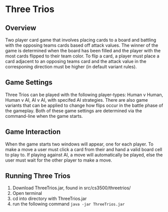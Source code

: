 # Three Trios #
## Overview ##
Two player card game that involves placing cards to a board and battling with the opposing teams cards based off attack values. The winner of the game is determined when the board has been filled and the player with the most cards flipped to their team color. To flip a card, a player must place a card adjacent to an opposing teams card and the attack value in the corresponing direction must be higher (in default variant rules).

## Game Settings ##
Three Trios can be played with the following player-types: Human v Human, Human v AI, AI v AI, with specifed AI strategies.
There are also game variants that can be applied to change how flips occur in the battle phase of the gameplay.
Both of these game settings are determined via the command-line when the game starts. 

## Game Interaction ## 
When the game starts two windows will appear, one for each player. To make a move a user must click a card from their and hand a valid board cell to play to. If playing against AI, a move will automatically be played, else the user must wait for the other player to make a move. 

## Running Three Trios ##
1. Download ThreeTrios.jar, found in src/cs3500/threetrios/
2. Open terminal
3. cd into directory with ThreeTrios.jar
4. run the following command `java -jar ThreeTrios.jar`


